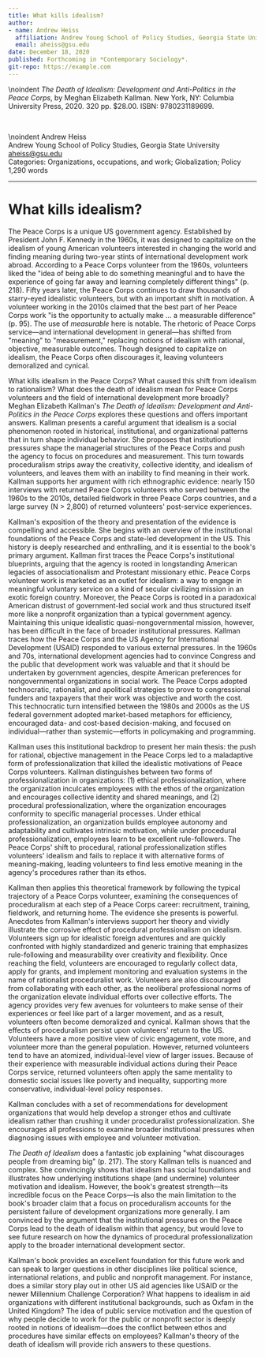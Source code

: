 ```yaml
---
title: What kills idealism?
author:
- name: Andrew Heiss
  affiliation: Andrew Young School of Policy Studies, Georgia State University
  email: aheiss@gsu.edu
date: December 18, 2020
published: Forthcoming in *Contemporary Sociology*.
git-repo: https://example.com
---
```


\noindent
*The Death of Idealism: Development and Anti-Politics in the Peace Corps*, by Meghan Elizabeth Kallman. New York, NY: Columbia University Press, 2020. 320 pp. $28.00. ISBN: 9780231189699.

&nbsp;

\noindent
Andrew Heiss  
Andrew Young School of Policy Studies, Georgia State University  
aheiss@gsu.edu  
Categories: Organizations, occupations, and work; Globalization; Policy  
1,290 words

---

# What kills idealism?

The Peace Corps is a unique US government agency. Established by President John F. Kennedy in the 1960s, it was designed to capitalize on the idealism of young American volunteers interested in changing the world and finding meaning during two-year stints of international development work abroad. According to a Peace Corps volunteer from the 1960s, volunteers liked the "idea of being able to do something meaningful and to have the experience of going far away and learning completely different things" (p. 218). Fifty years later, the Peace Corps continues to draw thousands of starry-eyed idealistic volunteers, but with an important shift in motivation. A volunteer working in the 2010s claimed that the best part of her Peace Corps work "is the opportunity to actually make … a measurable difference" (p. 95). The use of *measurable* here is notable. The rhetoric of Peace Corps service—and international development in general—has shifted from "meaning" to "measurement," replacing notions of idealism with rational, objective, measurable outcomes. Though designed to capitalize on idealism, the Peace Corps often discourages it, leaving volunteers demoralized and cynical.

What kills idealism in the Peace Corps? What caused this shift from idealism to rationalism? What does the death of idealism mean for Peace Corps volunteers and the field of international development more broadly? Meghan Elizabeth Kallman's *The Death of Idealism: Development and Anti-Politics in the Peace Corps* explores these questions and offers important answers. Kallman presents a careful argument that idealism is a social phenomenon rooted in historical, institutional, and organizational patterns that in turn shape individual behavior. She proposes that institutional pressures shape the managerial structures of the Peace Corps and push the agency to focus on procedures and measurement. This turn towards proceduralism strips away the creativity, collective identity, and idealism of volunteers, and leaves them with an inability to find meaning in their work. Kallman supports her argument with rich ethnographic evidence: nearly 150 interviews with returned Peace Corps volunteers who served between the 1960s to the 2010s, detailed fieldwork in three Peace Corps countries, and a large survey (N > 2,800) of returned volunteers' post-service experiences.

Kallman's exposition of the theory and presentation of the evidence is compelling and accessible. She begins with an overview of the institutional foundations of the Peace Corps and state-led development in the US. This history is deeply researched and enthralling, and it is essential to the book's primary argument. Kallman first traces the Peace Corps's institutional blueprints, arguing that the agency is rooted in longstanding American legacies of associationalism and Protestant missionary ethic. Peace Corps volunteer work is marketed as an outlet for idealism: a way to engage in meaningful voluntary service on a kind of secular civilizing mission in an exotic foreign country. Moreover, the Peace Corps is rooted in a paradoxical American distrust of government-led social work and thus structured itself more like a nonprofit organization than a typical government agency. Maintaining this unique idealistic quasi-nongovernmental mission, however, has been difficult in the face of broader institutional pressures. Kallman traces how the Peace Corps and the US Agency for International Development (USAID) responded to various external pressures. In the 1960s and 70s, international development agencies had to convince Congress and the public that development work was valuable and that it should be undertaken by government agencies, despite American preferences for nongovernmental organizations in social work. The Peace Corps adopted technocratic, rationalist, and apolitical strategies to prove to congressional funders and taxpayers that their work was objective and worth the cost. This technocratic turn intensified between the 1980s and 2000s as the US federal government adopted market-based metaphors for efficiency, encouraged data- and cost-based decision-making, and focused on individual—rather than systemic—efforts in policymaking and programming.

Kallman uses this institutional backdrop to present her main thesis: the push for rational, objective management in the Peace Corps led to a maladaptive form of professionalization that killed the idealistic motivations of Peace Corps volunteers. Kallman distinguishes between two forms of professionalization in organizations: (1) ethical professionalization, where the organization inculcates employees with the ethos of the organization and encourages collective identity and shared meanings, and (2) procedural professionalization, where the organization encourages conformity to specific managerial processes. Under ethical professionalization, an organization builds employee autonomy and adaptability and cultivates intrinsic motivation, while under procedural professionalization, employees learn to be excellent rule-followers. The Peace Corps' shift to procedural, rational professionalization stifles volunteers' idealism and fails to replace it with alternative forms of meaning-making, leading volunteers to find less emotive meaning in the agency's procedures rather than its ethos.

Kallman then applies this theoretical framework by following the typical trajectory of a Peace Corps volunteer, examining the consequences of proceduralism at each step of a Peace Corps career: recruitment, training, fieldwork, and returning home. The evidence she presents is powerful. Anecdotes from Kallman's interviews support her theory and vividly illustrate the corrosive effect of procedural professionalism on idealism. Volunteers sign up for idealistic foreign adventures and are quickly confronted with highly standardized and generic training that emphasizes rule-following and measurability over creativity and flexibility. Once reaching the field, volunteers are encouraged to regularly collect data, apply for grants, and implement monitoring and evaluation systems in the name of rationalist proceduralist work. Volunteers are also discouraged from collaborating with each other, as the neoliberal professional norms of the organization elevate individual efforts over collective efforts. The agency provides very few avenues for volunteers to make sense of their experiences or feel like part of a larger movement, and as a result, volunteers often become demoralized and cynical. Kallman shows that the effects of proceduralism persist upon volunteers' return to the US. Volunteers have a more positive view of civic engagement, vote more, and volunteer more than the general population. However, returned volunteers tend to have an atomized, individual-level view of larger issues. Because of their experience with measurable individual actions during their Peace Corps service, returned volunteers often apply the same mentality to domestic social issues like poverty and inequality, supporting more conservative, individual-level policy responses.

Kallman concludes with a set of recommendations for development organizations that would help develop a stronger ethos and cultivate idealism rather than crushing it under proceduralist professionalization. She encourages all professions to examine broader institutional pressures when diagnosing issues with employee and volunteer motivation.

*The Death of Idealism* does a fantastic job explaining "what discourages people from dreaming big" (p. 217). The story Kallman tells is nuanced and complex. She convincingly shows that idealism has social foundations and illustrates how underlying institutions shape (and undermine) volunteer motivation and idealism. However, the book's greatest strength—its incredible focus on the Peace Corps—is also the main limitation to the book's broader claim that a focus on proceduralism accounts for the persistent failure of development organizations more generally. I am convinced by the argument that the institutional pressures on the Peace Corps lead to the death of idealism within that agency, but would love to see future research on how the dynamics of procedural professionalization apply to the broader international development sector.

Kallman's book provides an excellent foundation for this future work and can speak to larger questions in other disciplines like political science, international relations, and public and nonprofit management. For instance, does a similar story play out in other US aid agencies like USAID or the newer Millennium Challenge Corporation? What happens to idealism in aid organizations with different institutional backgrounds, such as Oxfam in the United Kingdom? The idea of public service motivation and the question of why people decide to work for the public or nonprofit sector is deeply rooted in notions of idealism—does the conflict between ethos and procedures have similar effects on employees? Kallman's theory of the death of idealism will provide rich answers to these questions.
